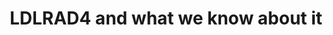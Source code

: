---
annotations:
- type: Pathway Ontology
  value: disease pathway
- type: Disease Ontology
  value: disease by infectious agent
authors:
- Egonw
- Fehrhart
- Eweitz
communities:
- COVID19
description: A recent GWAS study was tweeted (https://twitter.com/BrentRichards19/status/1251550109931888643)
  showing an intronic SNP in LDLRAD4 as relevant. This pathway summarizes what is
  known of the biological role of this gene and its proteins.
last-edited: 2021-12-17
organisms:
- Homo sapiens
redirect_from:
- /index.php/Pathway:WP4904
- /instance/WP4904
schema-jsonld:
- '@context': https://schema.org/
  '@id': https://wikipathways.github.io/pathways/WP4904.html
  '@type': Dataset
  creator:
    '@type': Organization
    name: WikiPathways
  description: A recent GWAS study was tweeted (https://twitter.com/BrentRichards19/status/1251550109931888643)
    showing an intronic SNP in LDLRAD4 as relevant. This pathway summarizes what is
    known of the biological role of this gene and its proteins.
  keywords:
  - pathway
  - Autophagosome
  - Ebola virus
  - Neurodevelopmental
  - hsa-miR-20a-5p
  - pathway in host
  - SMAD2
  - formation
  - LDLRAD4
  - PMEPA1
  - Blood
  - NEDD4
  - pressure
  - TGFBR2
  - disorders
  - TGFBR1
  - LDLRAD4-AS1
  - TGF-B signaling
  - ATG16L1
  license: CC0
  name: LDLRAD4 and what we know about it
seo: CreativeWork
title: LDLRAD4 and what we know about it
wpid: WP4904
---
